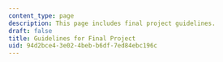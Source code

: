 ```yaml
---
content_type: page
description: This page includes final project guidelines.
draft: false
title: Guidelines for Final Project
uid: 94d2bce4-3e02-4beb-b6df-7ed84ebc196c
---
```

